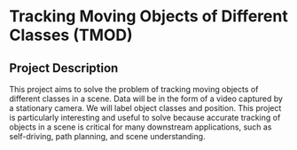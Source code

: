 # Tracking Moving Objects of Different Classes (TMOD)

## Project Description

This project aims to solve the problem of tracking moving objects of different classes in a scene. Data will be in the form of a video captured by a stationary camera. We will label object classes and position. This project is particularly interesting and useful to solve because accurate tracking of objects in a scene is critical for many downstream applications, such as self-driving, path planning, and scene understanding.